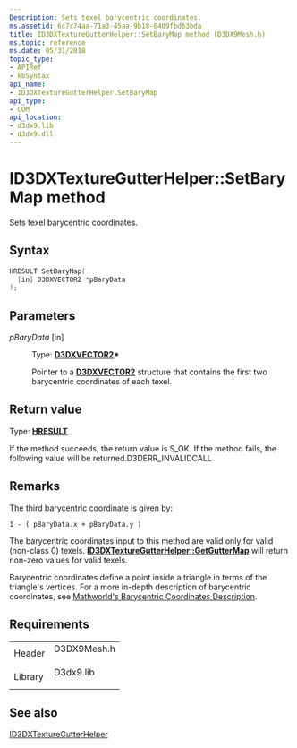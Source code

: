 ```yaml
---
Description: Sets texel barycentric coordinates.
ms.assetid: 6c7c74aa-71a3-45aa-9b18-6409fbd63bda
title: ID3DXTextureGutterHelper::SetBaryMap method (D3DX9Mesh.h)
ms.topic: reference
ms.date: 05/31/2018
topic_type: 
- APIRef
- kbSyntax
api_name: 
- ID3DXTextureGutterHelper.SetBaryMap
api_type: 
- COM
api_location: 
- d3dx9.lib
- d3dx9.dll
---
```


# ID3DXTextureGutterHelper::SetBaryMap method

Sets texel barycentric coordinates.

## Syntax


```C++
HRESULT SetBaryMap(
  [in] D3DXVECTOR2 *pBaryData
);
```



## Parameters

<dl> <dt>

*pBaryData* \[in\]
</dt> <dd>

Type: **[**D3DXVECTOR2**](d3dxvector2.md)\***

Pointer to a [**D3DXVECTOR2**](d3dxvector2.md) structure that contains the first two barycentric coordinates of each texel.

</dd> </dl>

## Return value

Type: **[**HRESULT**](https://msdn.microsoft.com/en-us/library/Bb401631(v=MSDN.10).aspx)**

If the method succeeds, the return value is S\_OK. If the method fails, the following value will be returned.D3DERR\_INVALIDCALL

## Remarks

The third barycentric coordinate is given by:


```
1 - ( pBaryData.x + pBaryData.y )
```



The barycentric coordinates input to this method are valid only for valid (non-class 0) texels. [**ID3DXTextureGutterHelper::GetGutterMap**](id3dxtexturegutterhelper--getguttermap.md) will return non-zero values for valid texels.

Barycentric coordinates define a point inside a triangle in terms of the triangle's vertices. For a more in-depth description of barycentric coordinates, see [Mathworld's Barycentric Coordinates Description](https://go.microsoft.com/?linkid=9742311).

## Requirements



|                    |                                                                                        |
|--------------------|----------------------------------------------------------------------------------------|
| Header<br/>  | <dl> <dt>D3DX9Mesh.h</dt> </dl> |
| Library<br/> | <dl> <dt>D3dx9.lib</dt> </dl>   |



## See also

<dl> <dt>

[ID3DXTextureGutterHelper](id3dxtexturegutterhelper.md)
</dt> </dl>

 

 




